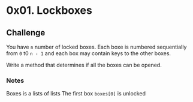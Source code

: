 # 0x01. Lockboxes

## Challenge
You have `n` number of locked boxes. Each boxe is numbered sequentially from `0` t0 `n - 1` and each box may contain keys to the other boxes.

Write a method that determines if all the boxes can be opened.

### Notes
Boxes is a lists of lists
The first box `boxes[0]` is unlocked
